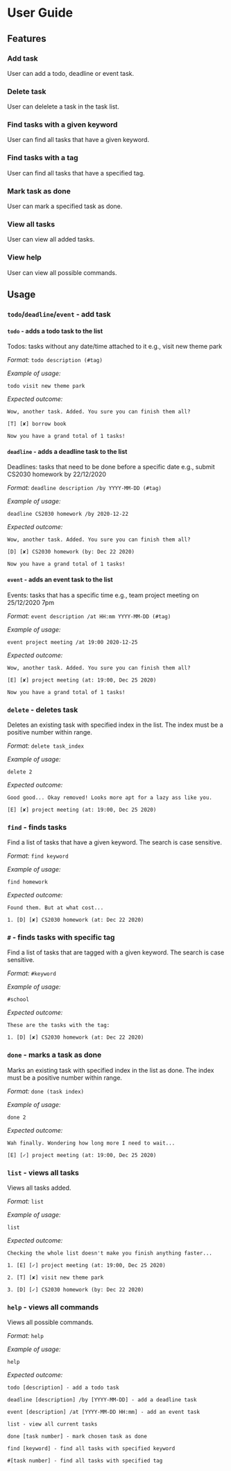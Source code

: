 # User Guide

## Features 

### Add task
User can add a todo, deadline or event task.

### Delete task
User can delelete a task in the task list.

### Find tasks with a given keyword
User can find all tasks that have a given keyword. 

### Find tasks with a tag
User can find all tasks that have a specified tag.

### Mark task as done
User can mark a specified task as done.

### View all tasks
User can view all added tasks.

### View help
User can view all possible commands.

## Usage

### `todo`/`deadline`/`event` - add task

#### `todo` - adds a todo task to the list
Todos: tasks without any date/time attached to it e.g., visit new theme park 

<i> Format: </i> `todo description (#tag)` 

<i> Example of usage: </i>

`todo visit new theme park`

<i> Expected outcome: </i>

`Wow, another task. Added. You sure you can finish them all?`

  `[T] [✘] borrow book`
  
  `Now you have a grand total of 1 tasks!`
  

#### `deadline` - adds a deadline task to the list
Deadlines: tasks that need to be done before a specific date e.g., submit CS2030 homework by 22/12/2020

<i> Format: </i> `deadline description /by YYYY-MM-DD (#tag)` 

<i> Example of usage: </i> 

`deadline CS2030 homework /by 2020-12-22`

<i> Expected outcome: </i>

`Wow, another task. Added. You sure you can finish them all?`

  `[D] [✘] CS2030 homework (by: Dec 22 2020)`
  
  `Now you have a grand total of 1 tasks!`
  
#### `event` - adds an event task to the list
Events: tasks that has a specific time e.g., team project meeting on 25/12/2020 7pm

<i> Format: </i> `event description /at HH:mm YYYY-MM-DD (#tag)`

<i>Example of usage: </i> 

`event project meeting /at 19:00 2020-12-25`

<i>Expected outcome: </i>

`Wow, another task. Added. You sure you can finish them all?`

  `[E] [✘] project meeting (at: 19:00, Dec 25 2020)`
  
  `Now you have a grand total of 1 tasks!`  


### `delete` - deletes task
Deletes an existing task with specified index in the list. The index must be a positive number within range.

<i> Format: </i> `delete task_index`

<i>Example of usage: </i> 

`delete 2`

<i>Expected outcome: </i>

`Good good... Okay removed! Looks more apt for a lazy ass like you.`

  `[E] [✘] project meeting (at: 19:00, Dec 25 2020)` 

### `find` - finds tasks
Find a list of tasks that have a given keyword. The search is case sensitive. 

<i> Format: </i> `find keyword`

<i>Example of usage: </i> 

`find homework`

<i>Expected outcome: </i>

`Found them. But at what cost...`

  `1. [D] [✘] CS2030 homework (at: Dec 22 2020)` 
  
### `#` - finds tasks with specific tag
Find a list of tasks that are tagged with a given keyword. The search is case sensitive. 

<i> Format: </i> `#keyword`

<i>Example of usage: </i> 

`#school`

<i>Expected outcome: </i>

`These are the tasks with the tag:`

  `1. [D] [✘] CS2030 homework (at: Dec 22 2020)`   
  
### `done` - marks a task as done
Marks an existing task with specified index in the list as done. The index must be a positive number within range.

<i> Format: </i> `done (task index)`

<i>Example of usage: </i> 

`done 2`

<i>Expected outcome: </i>

`Wah finally. Wondering how long more I need to wait...`

  `[E] [✓] project meeting (at: 19:00, Dec 25 2020)`   
  
### `list` - views all tasks
Views all tasks added.

<i> Format: </i> `list`

<i>Example of usage: </i> 

`list`

<i>Expected outcome: </i>

`Checking the whole list doesn't make you finish anything faster...`

  `1. [E] [✓] project meeting (at: 19:00, Dec 25 2020)`
  
  `2. [T] [✘] visit new theme park`
  
  `3. [D] [✓] CS2030 homework (by: Dec 22 2020)`
  
### `help` - views all commands
Views all possible commands.

<i> Format: </i> `help`

<i>Example of usage: </i> 

`help`

<i>Expected outcome: </i>

`todo [description] - add a todo task`

`deadline [description] /by [YYYY-MM-DD] - add a deadline task`

`event [description] /at [YYYY-MM-DD HH:mm] - add an event task`

`list - view all current tasks`

`done [task number] - mark chosen task as done`

`find [keyword] - find all tasks with specified keyword`

`#[task number] - find all tasks with specified tag`

  
